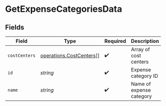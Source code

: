 # GetExpenseCategoriesData


## Fields

| Field                                                              | Type                                                               | Required                                                           | Description                                                        |
| ------------------------------------------------------------------ | ------------------------------------------------------------------ | ------------------------------------------------------------------ | ------------------------------------------------------------------ |
| `costCenters`                                                      | [operations.CostCenters](../../models/operations/costcenters.md)[] | :heavy_check_mark:                                                 | Array of cost centers                                              |
| `id`                                                               | *string*                                                           | :heavy_check_mark:                                                 | Expense category ID                                                |
| `name`                                                             | *string*                                                           | :heavy_check_mark:                                                 | Name of expense category                                           |